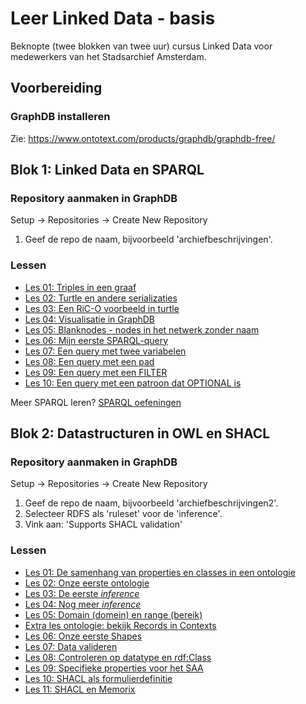 # Leer Linked Data - basis

Beknopte (twee blokken van twee uur) cursus Linked Data voor medewerkers van het Stadsarchief Amsterdam.

## Voorbereiding
### GraphDB installeren
Zie: https://www.ontotext.com/products/graphdb/graphdb-free/


## Blok 1: Linked Data en SPARQL

### Repository aanmaken in GraphDB
Setup -> Repositories -> Create New Repository

1. Geef de repo de naam, bijvoorbeeld 'archiefbeschrijvingen'.

### Lessen

* [Les 01: Triples in een graaf](blok1/les01.md)
* [Les 02: Turtle en andere serializaties](blok1/les02.md)
* [Les 03: Een RiC-O voorbeeld in turtle](blok1/les03.md)
* [Les 04: Visualisatie in GraphDB](blok1/les04.md)
* [Les 05: Blanknodes - nodes in het netwerk zonder naam](blok1/les05.md)
* [Les 06: Mijn eerste SPARQL-query](blok1/les06.md)
* [Les 07: Een query met twee variabelen](blok1/les07.md)
* [Les 08: Een query met een pad](blok1/les08.md)
* [Les 09: Een query met een FILTER](blok1/les09.md)
* [Les 10: Een query met een patroon dat OPTIONAL is](blok1/les10.md)

Meer SPARQL leren? [SPARQL oefeningen](../meer-sparql-oefeningen/README.md)

## Blok 2: Datastructuren in OWL en SHACL

### Repository aanmaken in GraphDB
Setup -> Repositories -> Create New Repository

1. Geef de repo de naam, bijvoorbeeld 'archiefbeschrijvingen2'.
2. Selecteer RDFS als 'ruleset' voor de 'inference'.
3. Vink aan: 'Supports SHACL validation'

### Lessen

* [Les 01: De samenhang van properties en classes in een ontologie](blok2/les01.md)
* [Les 02: Onze eerste ontologie](blok2/les02.md)
* [Les 03: De eerste _inference_](blok2/les03.md)
* [Les 04: Nog meer _inference_](blok2/les04.md)
* [Les 05: Domain (domein) en range (bereik)](blok2/les05.md)
* [Extra les ontologie: bekijk Records in Contexts](blok2/extra-les-ontologie.md)
* [Les 06: Onze eerste Shapes](blok2/les06.md)
* [Les 07: Data valideren](blok2/les07.md)
* [Les 08: Controleren op datatype en rdf:Class](blok2/les08.md)
* [Les 09: Specifieke properties voor het SAA](blok2/les09.md)
* [Les 10: SHACL als formulierdefinitie](blok2/les10.md)
* [Les 11: SHACL en Memorix](blok2/les11.md)